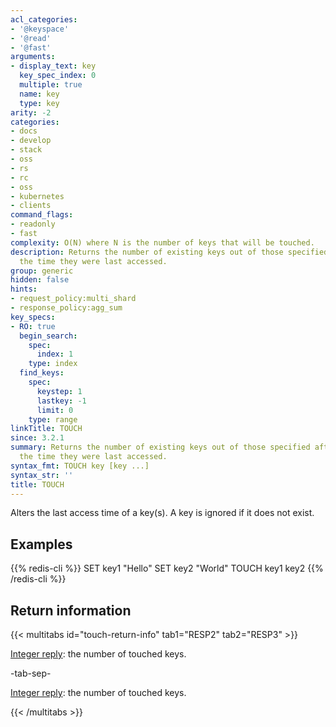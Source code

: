 ```yaml
---
acl_categories:
- '@keyspace'
- '@read'
- '@fast'
arguments:
- display_text: key
  key_spec_index: 0
  multiple: true
  name: key
  type: key
arity: -2
categories:
- docs
- develop
- stack
- oss
- rs
- rc
- oss
- kubernetes
- clients
command_flags:
- readonly
- fast
complexity: O(N) where N is the number of keys that will be touched.
description: Returns the number of existing keys out of those specified after updating
  the time they were last accessed.
group: generic
hidden: false
hints:
- request_policy:multi_shard
- response_policy:agg_sum
key_specs:
- RO: true
  begin_search:
    spec:
      index: 1
    type: index
  find_keys:
    spec:
      keystep: 1
      lastkey: -1
      limit: 0
    type: range
linkTitle: TOUCH
since: 3.2.1
summary: Returns the number of existing keys out of those specified after updating
  the time they were last accessed.
syntax_fmt: TOUCH key [key ...]
syntax_str: ''
title: TOUCH
---
```

Alters the last access time of a key(s).
A key is ignored if it does not exist.

## Examples

{{% redis-cli %}}
SET key1 "Hello"
SET key2 "World"
TOUCH key1 key2
{{% /redis-cli %}}

## Return information

{{< multitabs id="touch-return-info" 
    tab1="RESP2" 
    tab2="RESP3" >}}

[Integer reply](../../develop/reference/protocol-spec#integers): the number of touched keys.

-tab-sep-

[Integer reply](../../develop/reference/protocol-spec#integers): the number of touched keys.

{{< /multitabs >}}
